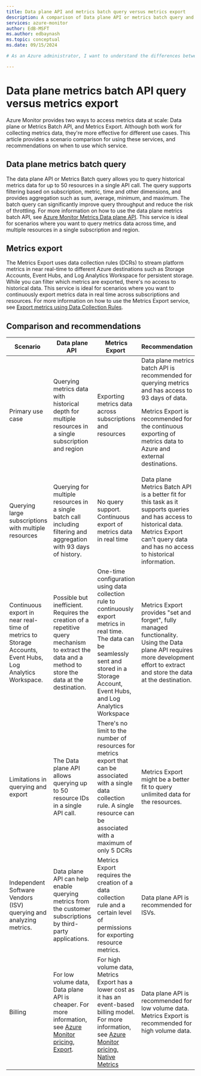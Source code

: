 ```yaml
---
title: Data plane API and metrics batch query versus metrics export 
description: A comparison of Data plane API or metrics batch query and metrics export.
services: azure-monitor
author: EdB-MSFT
ms.author: edbaynash
ms.topic: conceptual
ms.date: 09/15/2024

# As an Azure administrator, I want to understand the differences between the Data Plane API or Metrics Batch query and Metrics export so that I can choose the right service for my scenario.

---
```



# Data plane metrics batch API query versus metrics export 


Azure Monitor provides two ways to access metrics data at scale: Data plane or Metrics Batch API, and Metrics Export. Although both work for collecting metrics data, they're more effective for different use cases. This article provides a scenario comparison for using these services, and recommendations on when to use which service.

## Data plane metrics batch query

The data plane API or Metrics Batch query allows you to query historical metrics data for up to 50 resources in a single API call. The query supports filtering based on subscription, metric, time and other dimensions, and provides aggregation such as sum, average, minimum, and maximum.
The batch query can significantly improve query throughput and reduce the risk of throttling. For more information on how to use the data plane metrics batch API, see [Azure Monitor Metrics Data plane API](/rest/api/monitor/metrics-batch/batch). This service is ideal for scenarios where you want to query metrics data across time, and multiple resources in a single subscription and region.

## Metrics export

The Metrics Export uses data collection rules (DCRs) to stream platform metrics in near real-time to different Azure destinations such as Storage Accounts, Event Hubs, and Log Analytics Workspace for persistent storage. While you can filter which metrics are exported, there's no access to historical data. This service is ideal for scenarios where you want to continuously export metrics data in real time across subscriptions and resources. For more information on how to use the Metrics Export service, see [Export metrics using Data Collection Rules](./data-collection-metrics.md).


## Comparison and recommendations 

|	Scenario 	|	Data plane API 	|	Metrics Export 	|	Recommendation 
|	---	|	---	|	---	|	---
| Primary use case 	|	Querying metrics data with historical depth for multiple resources in a single subscription and region 	|	Exporting metrics data across subscriptions and resources 	|	Data plane metrics batch API is recommended for querying metrics and has access to 93 days of data.<p> Metrics Export is recommended for the continuous exporting of metrics data to Azure and external destinations.
|	Querying large subscriptions with multiple resources 	|	Querying for multiple resources in a single batch call including filtering and aggregation with 93 days of history. |	No query support. Continuous export of metrics data in real time 	|	Data plane Metrics Batch API is a better fit for this task as it supports queries and has access to historical data. Metrics Export can't query data and has no access to historical information. 
|Continuous export in near real-time of metrics to Storage Accounts, Event Hubs, Log Analytics Workspace. |	Possible but inefficient. Requires the creation of a repetitive query mechanism to extract the data and a method to store the data at the destination. 	|	One-time configuration using data collection rule to continuously export metrics in real time. The data can be seamlessly sent and stored in a Storage Account, Event Hubs, and Log Analytics Workspace 	|	Metrics Export provides "set and forget", fully managed functionality. Using the Data plane API requires more development effort to extract and store the data at the destination.
|	Limitations in querying and export 	|	The Data plane API allows querying up to 50 resource IDs in a single API call.	|	There's no limit to the number of resources for metrics export that can be associated with a single data collection rule. A single resource can be associated with a maximum of only 5 DCRs |	Metrics Export might be a better fit to query unlimited data for the resources.
|	Independent Software Vendors (ISV) querying and analyzing metrics. 	|	Data plane API can help enable querying metrics from the customer subscriptions by third-party applications. 	|	Metrics Export requires the creation of a data collection rule and a certain level of permissions for exporting resource metrics.	|	Data plane API is recommended for ISVs. 
|	Billing 	|	For low volume data, Data plane API is cheaper. For more information, see [Azure Monitor pricing, Export](https://azure.microsoft.com/pricing/details/monitor/). | For high volume data, Metrics Export has a lower cost as it has an event-based billing model. For more information, see [Azure Monitor pricing, Native Metrics](https://azure.microsoft.com/pricing/details/monitor/)	|	Data plane API is recommended for low volume data. Metrics Export is recommended for high volume data.|

